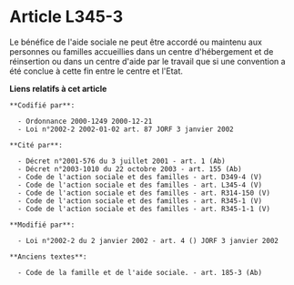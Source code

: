 # Article L345-3

Le bénéfice de l'aide sociale ne peut être accordé ou maintenu aux personnes ou familles accueillies dans un centre
d'hébergement et de réinsertion ou dans un centre d'aide par le travail que si une convention a été conclue à cette fin entre
le centre et l'Etat.

**Liens relatifs à cet article**

	**Codifié par**:

	  - Ordonnance 2000-1249 2000-12-21
	  - Loi n°2002-2 2002-01-02 art. 87 JORF 3 janvier 2002

	**Cité par**:

	  - Décret n°2001-576 du 3 juillet 2001 - art. 1 (Ab)
	  - Décret n°2003-1010 du 22 octobre 2003 - art. 155 (Ab)
	  - Code de l'action sociale et des familles - art. D349-4 (V)
	  - Code de l'action sociale et des familles - art. L345-4 (V)
	  - Code de l'action sociale et des familles - art. R314-150 (V)
	  - Code de l'action sociale et des familles - art. R345-1 (V)
	  - Code de l'action sociale et des familles - art. R345-1-1 (V)

	**Modifié par**:

	  - Loi n°2002-2 du 2 janvier 2002 - art. 4 () JORF 3 janvier 2002

	**Anciens textes**:

	  - Code de la famille et de l'aide sociale. - art. 185-3 (Ab)
